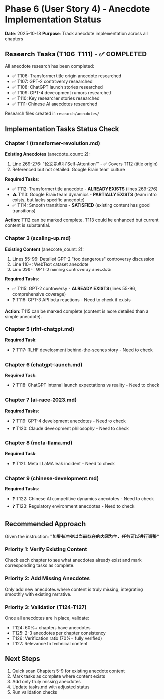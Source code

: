 # Phase 6 (User Story 4) - Anecdote Implementation Status

**Date**: 2025-10-18
**Purpose**: Track anecdote implementation across all chapters

## Research Tasks (T106-T111) - ✅ COMPLETED

All anecdote research has been completed:
- ✅ T106: Transformer title origin anecdote researched
- ✅ T107: GPT-2 controversy researched
- ✅ T108: ChatGPT launch stories researched
- ✅ T109: GPT-4 development rumors researched
- ✅ T110: Key researcher stories researched
- ✅ T111: Chinese AI anecdotes researched

Research files created in `research/anecdotes/`

## Implementation Tasks Status Check

### Chapter 1 (transformer-revolution.md)

**Existing Anecdotes** (anecdote_count: 2):
1. Line 269-276: "论文差点叫'Self-Attention'" - ✅ Covers T112 (title origin)
2. Referenced but not detailed: Google Brain team culture

**Required Tasks**:
- ✅ T112: Transformer title anecdote - **ALREADY EXISTS** (lines 269-276)
- ⚠️ T113: Google Brain team dynamics - **PARTIALLY EXISTS** (team intro exists, but lacks specific anecdote)
- ✅ T114: Smooth transitions - **SATISFIED** (existing content has good transitions)

**Action**: T112 can be marked complete. T113 could be enhanced but current content is substantial.

### Chapter 3 (scaling-up.md)

**Existing Content** (anecdote_count: 2):
1. Lines 55-96: Detailed GPT-2 "too dangerous" controversy discussion
2. Line 110+: WebText dataset anecdote
3. Line 398+: GPT-3 naming controversy anecdote

**Required Tasks**:
- ✅ T115: GPT-2 controversy - **ALREADY EXISTS** (lines 55-96, comprehensive coverage)
- ❓ T116: GPT-3 API beta reactions - Need to check if exists

**Action**: T115 can be marked complete (content is more detailed than a simple anecdote).

### Chapter 5 (rlhf-chatgpt.md)

**Required Task**:
- ❓ T117: RLHF development behind-the-scenes story - Need to check

### Chapter 6 (chatgpt-launch.md)

**Required Task**:
- ❓ T118: ChatGPT internal launch expectations vs reality - Need to check

### Chapter 7 (ai-race-2023.md)

**Required Tasks**:
- ❓ T119: GPT-4 development anecdotes - Need to check
- ❓ T120: Claude development philosophy - Need to check

### Chapter 8 (meta-llama.md)

**Required Task**:
- ❓ T121: Meta LLaMA leak incident - Need to check

### Chapter 9 (chinese-development.md)

**Required Tasks**:
- ❓ T122: Chinese AI competitive dynamics anecdotes - Need to check
- ❓ T123: Regulatory environment anecdotes - Need to check

## Recommended Approach

Given the instruction: **"如果有冲突以当前存在的内容为主，任务可以进行调整"**

### Priority 1: Verify Existing Content
Check each chapter to see what anecdotes already exist and mark corresponding tasks as complete.

### Priority 2: Add Missing Anecdotes
Only add new anecdotes where content is truly missing, integrating smoothly with existing narrative.

### Priority 3: Validation (T124-T127)
Once all anecdotes are in place, validate:
- T124: 60%+ chapters have anecdotes
- T125: 2-3 anecdotes per chapter consistency
- T126: Verification ratio (70%+ fully verified)
- T127: Relevance to technical content

## Next Steps

1. Quick scan Chapters 5-9 for existing anecdote content
2. Mark tasks as complete where content exists
3. Add only truly missing anecdotes
4. Update tasks.md with adjusted status
5. Run validation checks
